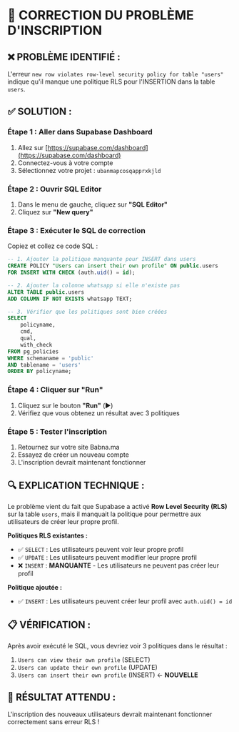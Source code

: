 # 🔧 CORRECTION DU PROBLÈME D'INSCRIPTION

## ❌ **PROBLÈME IDENTIFIÉ :**
L'erreur `new row violates row-level security policy for table "users"` indique qu'il manque une politique RLS pour l'INSERTION dans la table `users`.

## ✅ **SOLUTION :**

### **Étape 1 : Aller dans Supabase Dashboard**
1. Allez sur [https://supabase.com/dashboard](https://supabase.com/dashboard)
2. Connectez-vous à votre compte
3. Sélectionnez votre projet : `ubanmapcosqapprxkjld`

### **Étape 2 : Ouvrir SQL Editor**
1. Dans le menu de gauche, cliquez sur **"SQL Editor"**
2. Cliquez sur **"New query"**

### **Étape 3 : Exécuter le SQL de correction**
Copiez et collez ce code SQL :

```sql
-- 1. Ajouter la politique manquante pour INSERT dans users
CREATE POLICY "Users can insert their own profile" ON public.users 
FOR INSERT WITH CHECK (auth.uid() = id);

-- 2. Ajouter la colonne whatsapp si elle n'existe pas
ALTER TABLE public.users 
ADD COLUMN IF NOT EXISTS whatsapp TEXT;

-- 3. Vérifier que les politiques sont bien créées
SELECT 
    policyname,
    cmd,
    qual,
    with_check
FROM pg_policies 
WHERE schemaname = 'public' 
AND tablename = 'users'
ORDER BY policyname;
```

### **Étape 4 : Cliquer sur "Run"**
1. Cliquez sur le bouton **"Run"** (▶️)
2. Vérifiez que vous obtenez un résultat avec 3 politiques

### **Étape 5 : Tester l'inscription**
1. Retournez sur votre site Babna.ma
2. Essayez de créer un nouveau compte
3. L'inscription devrait maintenant fonctionner

## 🔍 **EXPLICATION TECHNIQUE :**

Le problème vient du fait que Supabase a activé **Row Level Security (RLS)** sur la table `users`, mais il manquait la politique pour permettre aux utilisateurs de créer leur propre profil.

**Politiques RLS existantes :**
- ✅ `SELECT` : Les utilisateurs peuvent voir leur propre profil
- ✅ `UPDATE` : Les utilisateurs peuvent modifier leur propre profil
- ❌ `INSERT` : **MANQUANTE** - Les utilisateurs ne peuvent pas créer leur profil

**Politique ajoutée :**
- ✅ `INSERT` : Les utilisateurs peuvent créer leur profil avec `auth.uid() = id`

## 📋 **VÉRIFICATION :**

Après avoir exécuté le SQL, vous devriez voir 3 politiques dans le résultat :
1. `Users can view their own profile` (SELECT)
2. `Users can update their own profile` (UPDATE)  
3. `Users can insert their own profile` (INSERT) ← **NOUVELLE**

## 🚀 **RÉSULTAT ATTENDU :**

L'inscription des nouveaux utilisateurs devrait maintenant fonctionner correctement sans erreur RLS !
